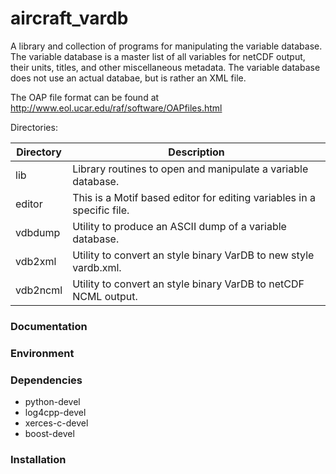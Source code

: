 # aircraft_vardb
A library and collection of programs for manipulating the variable database.  The variable database is a master list of all variables for netCDF output, their units, titles, and other miscellaneous metadata.
The variable database does not use an actual databae, but is rather an XML file.

The OAP file format can be found at http://www.eol.ucar.edu/raf/software/OAPfiles.html

Directories:

| Directory | Description |
| ----------- | ----------------------------------------------------------------------------------------- |
| lib | Library routines to open and manipulate a variable database. |
| editor | This is a Motif based editor for editing variables in a specific file. |
| vdbdump | Utility to produce an ASCII dump of a variable database. |
| vdb2xml | Utility to convert an style binary VarDB to new style vardb.xml. |
| vdb2ncml | Utility to convert an style binary VarDB to netCDF NCML output. |

### Documentation ###

### Environment ###

### Dependencies ###

 * python-devel
 * log4cpp-devel
 * xerces-c-devel
 * boost-devel

### Installation ###
